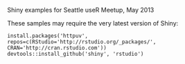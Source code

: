 Shiny examples for Seattle useR Meetup, May 2013

These samples may require the very latest version of Shiny:
```
install.packages('httpuv', repos=c(RStudio='http://rstudio.org/_packages/', CRAN='http://cran.rstudio.com'))
devtools::install_github('shiny', 'rstudio')
```

